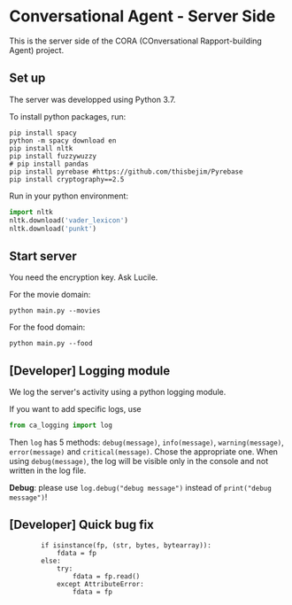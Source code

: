 # Conversational Agent - Server Side

This is the server side of the CORA (COnversational Rapport-building Agent) project. 

## Set up

The server was developped using Python 3.7.

To install python packages, run:
```shell
pip install spacy
python -m spacy download en
pip install nltk
pip install fuzzywuzzy
# pip install pandas
pip install pyrebase #https://github.com/thisbejim/Pyrebase
pip install cryptography==2.5
```

Run in your python environment:
```python
import nltk
nltk.download('vader_lexicon')
nltk.download('punkt')
``` 

## Start server

You need the encryption key. Ask Lucile.

For the movie domain:
```shell
python main.py --movies
```
For the food domain:
```shell
python main.py --food
```


## [Developer] Logging module

We log the server's activity using a python logging module.

If you want to add specific logs, use 
```python 
from ca_logging import log
``` 
Then `log` has 5 methods: `debug(message)`, `info(message)`, `warning(message)`, `error(message)` and `critical(message)`. Chose the appropriate one. When using `debug(message)`, the log will be visible only in the console and not written in the log file. 

**Debug**: please use `log.debug("debug message")` instead of `print("debug message")`!

## [Developer] Quick bug fix
            if isinstance(fp, (str, bytes, bytearray)):
                fdata = fp
            else:
                try:
                    fdata = fp.read()
                except AttributeError:
                    fdata = fp
